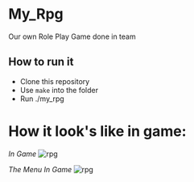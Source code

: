 # My_Rpg
Our own Role Play Game done in team

## How to run it
- Clone this repository
- Use ``make`` into the folder
- Run ./my_rpg

# How it look's like in game:
*In Game*
![rpg](https://i.imgur.com/fdIYgo1.png)

*The Menu In Game*
![rpg](https://i.imgur.com/XT2I9UF.png)

